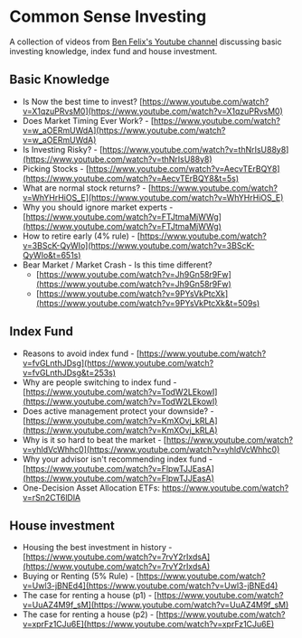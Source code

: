 
# Common Sense Investing
A collection of videos from [Ben Felix's Youtube channel](https://www.youtube.com/channel/UCDXTQ8nWmx_EhZ2v-kp7QxA) discussing basic investing knowledge, index fund and house investment.

## Basic Knowledge

- Is Now the best time to invest? [https://www.youtube.com/watch?v=X1qzuPRvsM0](https://www.youtube.com/watch?v=X1qzuPRvsM0)
- Does Market Timing Ever Work? - [https://www.youtube.com/watch?v=w_aOERmUWdA](https://www.youtube.com/watch?v=w_aOERmUWdA)
- Is Investing Risky? - [https://www.youtube.com/watch?v=thNrIsU88y8](https://www.youtube.com/watch?v=thNrIsU88y8)
- Picking Stocks - [https://www.youtube.com/watch?v=AecvTErBQY8](https://www.youtube.com/watch?v=AecvTErBQY8&t=5s)
- What are normal stock returns? - [https://www.youtube.com/watch?v=WhYHrHiOS_E](https://www.youtube.com/watch?v=WhYHrHiOS_E)
- Why you should ignore market experts - [https://www.youtube.com/watch?v=FTJtmaMjWWg](https://www.youtube.com/watch?v=FTJtmaMjWWg)
- How to retire early (4% rule) - [https://www.youtube.com/watch?v=3BScK-QyWIo](https://www.youtube.com/watch?v=3BScK-QyWIo&t=651s)
- Bear Market / Market Crash - Is this time different?
    - [https://www.youtube.com/watch?v=Jh9Gn58r9Fw](https://www.youtube.com/watch?v=Jh9Gn58r9Fw)
    - [https://www.youtube.com/watch?v=9PYsVkPtcXk](https://www.youtube.com/watch?v=9PYsVkPtcXk&t=509s)
    

## Index Fund

- Reasons to avoid index fund - [https://www.youtube.com/watch?v=fvGLnthJDsg](https://www.youtube.com/watch?v=fvGLnthJDsg&t=253s)
- Why are people switching to index fund - [https://www.youtube.com/watch?v=TodW2LEkowI](https://www.youtube.com/watch?v=TodW2LEkowI)
- Does active management protect your downside? - [https://www.youtube.com/watch?v=KmXOvj_kRLA](https://www.youtube.com/watch?v=KmXOvj_kRLA)
- Why is it so hard to beat the market - [https://www.youtube.com/watch?v=yhldVcWhhc0](https://www.youtube.com/watch?v=yhldVcWhhc0)
- Why your advisor isn't recommending index fund - [https://www.youtube.com/watch?v=FlpwTJJEasA](https://www.youtube.com/watch?v=FlpwTJJEasA)
- One-Decision Asset Allocation ETFs: https://www.youtube.com/watch?v=rSn2CT6lDlA
## House investment

- Housing the best investment in history - [https://www.youtube.com/watch?v=7rvY2rIxdsA](https://www.youtube.com/watch?v=7rvY2rIxdsA)
- Buying or Renting (5% Rule) - [https://www.youtube.com/watch?v=Uwl3-jBNEd4](https://www.youtube.com/watch?v=Uwl3-jBNEd4)
- The case for renting a house (p1) - [https://www.youtube.com/watch?v=UuAZ4M9f_sM](https://www.youtube.com/watch?v=UuAZ4M9f_sM)
- The case for renting a house (p2) - [https://www.youtube.com/watch?v=xprFz1CJu6E](https://www.youtube.com/watch?v=xprFz1CJu6E)
